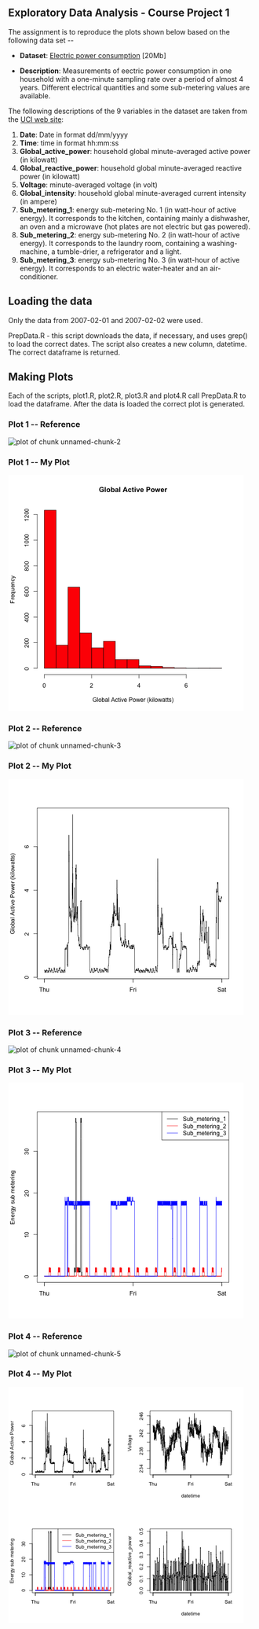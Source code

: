 ## Exploratory Data Analysis - Course Project 1 

The assignment is to reproduce the plots shown below based on the following data set --

* <b>Dataset</b>: <a href="https://d396qusza40orc.cloudfront.net/exdata%2Fdata%2Fhousehold_power_consumption.zip">Electric power consumption</a> [20Mb]

* <b>Description</b>: Measurements of eectric power consumption in
one household with a one-minute sampling rate over a period of almost
4 years. Different electrical quantities and some sub-metering values
are available.


The following descriptions of the 9 variables in the dataset are taken
from
the <a href="https://archive.ics.uci.edu/ml/datasets/Individual+household+electric+power+consumption">UCI
web site</a>:

<ol>
<li><b>Date</b>: Date in format dd/mm/yyyy </li>
<li><b>Time</b>: time in format hh:mm:ss </li>
<li><b>Global_active_power</b>: household global minute-averaged active power (in kilowatt) </li>
<li><b>Global_reactive_power</b>: household global minute-averaged reactive power (in kilowatt) </li>
<li><b>Voltage</b>: minute-averaged voltage (in volt) </li>
<li><b>Global_intensity</b>: household global minute-averaged current intensity (in ampere) </li>
<li><b>Sub_metering_1</b>: energy sub-metering No. 1 (in watt-hour of active energy). It corresponds to the kitchen, containing mainly a dishwasher, an oven and a microwave (hot plates are not electric but gas powered). </li>
<li><b>Sub_metering_2</b>: energy sub-metering No. 2 (in watt-hour of active energy). It corresponds to the laundry room, containing a washing-machine, a tumble-drier, a refrigerator and a light. </li>
<li><b>Sub_metering_3</b>: energy sub-metering No. 3 (in watt-hour of active energy). It corresponds to an electric water-heater and an air-conditioner.</li>
</ol>

## Loading the data

Only the data from 2007-02-01 and 2007-02-02 were used.

PrepData.R - this script downloads the data, if necessary, and uses grep() to
load the correct dates. The script also creates a new column, datetime. The
correct dataframe is returned.

## Making Plots

Each of the scripts, plot1.R, plot2.R, plot3.R and plot4.R call PrepData.R to
load the dataframe. After the data is loaded the correct plot is generated.

### Plot 1 -- Reference


![plot of chunk unnamed-chunk-2](figure/unnamed-chunk-2.png) 


### Plot 1 -- My Plot

![plot1 ](plot1.png) 


### Plot 2 -- Reference

![plot of chunk unnamed-chunk-3](figure/unnamed-chunk-3.png) 

### Plot 2 -- My Plot

![plot2 ](plot2.png) 


### Plot 3 -- Reference

![plot of chunk unnamed-chunk-4](figure/unnamed-chunk-4.png) 


### Plot 3 -- My Plot

![plot3 ](plot3.png) 


### Plot 4 -- Reference

![plot of chunk unnamed-chunk-5](figure/unnamed-chunk-5.png) 


### Plot 4 -- My Plot

![plot4 ](plot4.png) 


